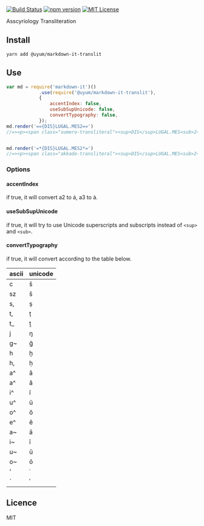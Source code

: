 [![Build Status](https://travis-ci.com/uyumyuuy/markdown-it-translit.svg?branch=master)](https://travis-ci.com/uyumyuuy/markdown-it-translit)
[![npm version](https://badge.fury.io/js/%40uyum%2Fmarkdown-it-translit.svg)](https://badge.fury.io/js/%40uyum%2Fmarkdown-it-translit)
[![MIT License](http://img.shields.io/badge/license-MIT-blue.svg?style=flat)](LICENSE)

Asscyriology Transliteration

## Install

```
yarn add @uyum/markdown-it-translit
```

## Use

```javascript
var md = require('markdown-it')()
            .use(require('@uyum/markdown-it-translit'),
            {    
                accentIndex: false,
                useSubSupUnicode: false,
                convertTypography: false,
            });
md.render('=={DIS}LUGAL.MES2==') 
//=><p><span class="sumero-transliteral"><sup>DIS</sup>LUGAL.MES<sub>2</sub></span></p>


md.render('=*{DIS}LUGAL.MES2*=') 
//=><p><span class="akkado-transliteral"><sup>DIS</sup>LUGAL.MES<sub>2</sub></span></p>
```

### Options

#### accentIndex
if true, it will convert a2 to á, a3 to à.

#### useSubSupUnicode

if true, it will try to use Unicode superscripts and subscripts instead of `<sup>` and `<sub>`.

#### convertTypography

if true, it will convert according to the table below.

| ascii | unicode |
| ----- | ------- |
| c     | š       |
| sz    | š       |
| s,    | ṣ       |
| t,    | ṭ       |
| t_    | ṯ       |
| j     | ŋ       |
| g~    | g̃       |
| h     | ḫ       |
| h,    | ḥ       |
| a^    | â       |
| a^    | â       |
| i^    | î       |
| u^    | û       |
| o^    | ô       |
| e^    | ê       |
| a~    | ā       |
| i~    | ī       |
| u~    | ū       |
| o~    | ō       |
| '     | ʿ       |
| `     | ʾ       |

## Licence

MIT